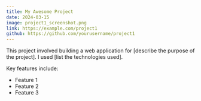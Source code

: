 ```yaml
---
title: My Awesome Project
date: 2024-03-15
image: project1_screenshot.png
link: https://example.com/project1
github: https://github.com/yourusername/project1
---
```


This project involved building a web application for [describe the purpose of the project]. I used [list the technologies used].

Key features include:
- Feature 1
- Feature 2
- Feature 3